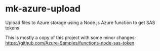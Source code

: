 # mk-azure-upload
Upload files to Azure storage using a Node.js Azure function to get SAS tokens

This is mostly a copy of this project with some minor changes: https://github.com/Azure-Samples/functions-node-sas-token

